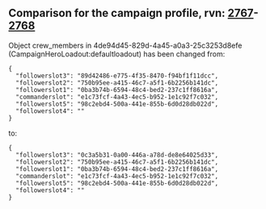 ## Comparison for the campaign profile, rvn: [2767](https://github.com/PRO100KatYT/FortniteProfileRevisions/tree/main/profiles/campaign/2767%20campaign.json)-[2768](https://github.com/PRO100KatYT/FortniteProfileRevisions/tree/main/profiles/campaign/2768%20campaign.json)

Object crew_members in 4de94d45-829d-4a45-a0a3-25c3253d8efe (CampaignHeroLoadout:defaultloadout) has been changed from:

```
{
  "followerslot3": "89d42486-e775-4f35-8470-f94bf1f11dcc",
  "followerslot2": "750b95ee-a415-46c7-a5f1-6b2256b141dc",
  "followerslot1": "0ba3b74b-6594-48c4-bed2-237c1ff8616a",
  "commanderslot": "e1c73fcf-4a43-4ec5-b952-1e1c92f7c032",
  "followerslot5": "98c2ebd4-500a-441e-855b-6d0d28db022d",
  "followerslot4": ""
}
```

to:

```
{
  "followerslot3": "0c3a5b31-0a00-446a-a78d-de8e64025d33",
  "followerslot2": "750b95ee-a415-46c7-a5f1-6b2256b141dc",
  "followerslot1": "0ba3b74b-6594-48c4-bed2-237c1ff8616a",
  "commanderslot": "e1c73fcf-4a43-4ec5-b952-1e1c92f7c032",
  "followerslot5": "98c2ebd4-500a-441e-855b-6d0d28db022d",
  "followerslot4": ""
}
```

<br><br>
